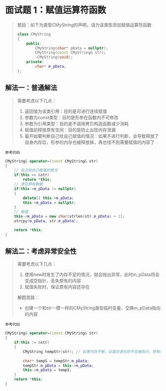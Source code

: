 # 面试题 1：赋值运算符函数

> 题目：如下为类型CMyString的声明，请为该类型添加赋值运算符函数
>
> ```cpp
> class CMyString
> {
>     public:
>         CMyString(char* pData = nullptr);
>         CMyString(const CMyString& str);
>         ~CMyString(void);
>     private:
>         char* m_pData;
> };
> 
> ```

## 解法一：普通解法

> 需要考虑以下几点：
>
> 1. 返回值为该类引用：目的是可进行连续赋值
> 2. 参数为const类型：目的是形参在函数内不可修改 
> 3. 参数为引用类型：目的是不调用拷贝构造函数减少消耗
> 4. 赋值前释放原有空间：目的是防止出现内存泄漏
> 5. 最开始要判断自己给自己赋值的情况：如果不进行判断，会导致释放了自身内存后，形参的内存也被释放掉，再也找不到需要赋值的内容了

`参考代码`

```cpp
CMyString& operator=(const CMyString& str)
{
    // 自己给自己赋值的情况
    if(this == &str)
        return *this;
    // 清空原有数据
    if(this->m_pData != nullptr)
    {
        delete[] this->m_pData;
        this->m_pData = nullptr;
    }
    // 赋值
    this->m_pData = new char[strlen(str.m_pData) + 1];
    strcpy(m_pData, str.m_pData);

    return *this;
}
```

## 解法二：考虑异常安全性

> 需要考虑以下几点：
>
> 1. 使用new时发生了内存不足的情况，就会抛出异常，此时m_pData将会变成空指针，丢失原有的内容
> 2. 赋值失败时，保证原有内容还存在
>
> 解题思路：
>
> * 创建一个和str一模一样的CMyString类型临时变量，交换m_pData指向的内容

`参考代码`

```cpp
CMyString& operator=(const CMyString& str)
{
    if(this != &str)
    {
        CMyString tempStr(str);	// 如果内存不够，后面的语句将不会被执行，原有内容被保留了下来
        
        char* tempS = tempStr.m_pData;
        tempStr.m_pData = this->m_pData;
        this->m_pData = tempS;
    }
    return *this;
}
```

